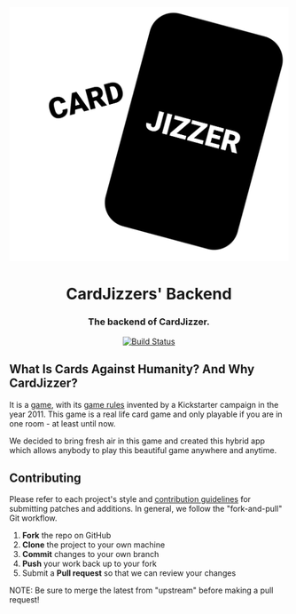 <div align="center">
    <!-- TODO: We need a logo here. -->
    <img src="./res/logo.svg">
    <h1>CardJizzers' Backend</h1>
    <h3>The backend of CardJizzer.</h3>
</div>

<div align="center">
    <!-- Badges here -->
    
[![Build Status](https://travis-ci.com/CardJizzerApp/CardJizzerBackend.svg?branch=master)](https://travis-ci.com/CardJizzerApp/CardJizzerBackend)

</div>

## What Is Cards Against Humanity? And Why CardJizzer?
It is a [game][cards-against-humanity], with its [game rules][game-rules] invented by a Kickstarter campaign in the year 2011.
This game is a real life card game and only playable if you are in one room - at least until now.

We decided to bring fresh air in this game and created this hybrid app which allows anybody to play
this beautiful game anywhere and anytime.

## Contributing
Please refer to each project's style and [contribution guidelines](CONTRIBUTING.md) for submitting patches and additions. In general, we follow the "fork-and-pull" Git workflow.
 1. **Fork** the repo on GitHub
 2. **Clone** the project to your own machine
 3. **Commit** changes to your own branch
 4. **Push** your work back up to your fork
 5. Submit a **Pull request** so that we can review your changes

NOTE: Be sure to merge the latest from "upstream" before making a pull request!


[cards-against-humanity]: https://cardsagainsthumanity.com/
[game-rules]: http://s3.amazonaws.com/cah/CAH_Rules.pdf